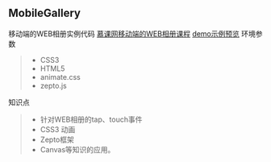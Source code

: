 MobileGallery
------

移动端的WEB相册实例代码
[慕课网移动端的WEB相册课程](http://www.imooc.com/learn/140)
[demo示例预览](https://alexz33.github.io/AlexZ33/webmobile_Gallery/index.html)
环境参数
> * CSS3
> * HTML5
> * animate.css
> * zepto.js

知识点
> * 针对WEB相册的tap、touch事件
> * CSS3 动画
> * Zepto框架
> * Canvas等知识的应用。

